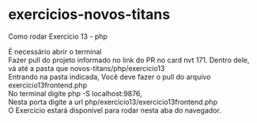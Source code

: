 # exercicios-novos-titans
Como rodar Exercicio 13 - php

É necessário abrir o terminal<br>
Fazer pull do projeto informado no link do PR no card nvt 171. Dentro dele, vá até a pasta que  novos-titans/php/exercicio13<br>
Entrando na pasta indicada, Você deve fazer o pull do arquivo exercicio13frontend.php<br>
No terminal digite php -S localhost:9876, <br>
Nesta porta digite a url php/exercicio13/exercicio13frontend.php<br>
O Exercicio estará disponivel para rodar nesta aba do navegador.<br>
